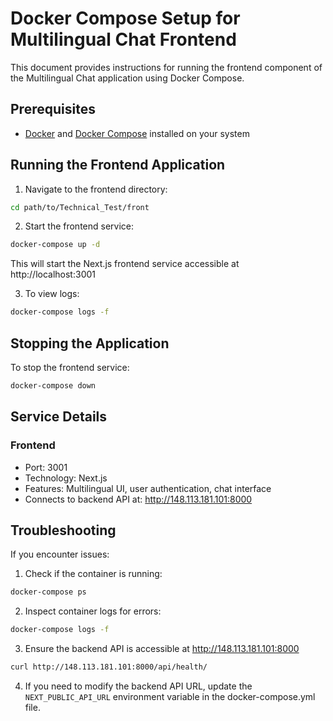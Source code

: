 # Docker Compose Setup for Multilingual Chat Frontend

This document provides instructions for running the frontend component of the Multilingual Chat application using Docker Compose.

## Prerequisites

- [Docker](https://docs.docker.com/get-docker/) and [Docker Compose](https://docs.docker.com/compose/install/) installed on your system

## Running the Frontend Application

1. Navigate to the frontend directory:

```bash
cd path/to/Technical_Test/front
```

2. Start the frontend service:

```bash
docker-compose up -d
```

This will start the Next.js frontend service accessible at http://localhost:3001

3. To view logs:

```bash
docker-compose logs -f
```

## Stopping the Application

To stop the frontend service:

```bash
docker-compose down
```

## Service Details

### Frontend
- Port: 3001
- Technology: Next.js
- Features: Multilingual UI, user authentication, chat interface
- Connects to backend API at: http://148.113.181.101:8000

## Troubleshooting

If you encounter issues:

1. Check if the container is running:
```bash
docker-compose ps
```

2. Inspect container logs for errors:
```bash
docker-compose logs -f
```

3. Ensure the backend API is accessible at http://148.113.181.101:8000
```bash
curl http://148.113.181.101:8000/api/health/
```

4. If you need to modify the backend API URL, update the `NEXT_PUBLIC_API_URL` environment variable in the docker-compose.yml file.
